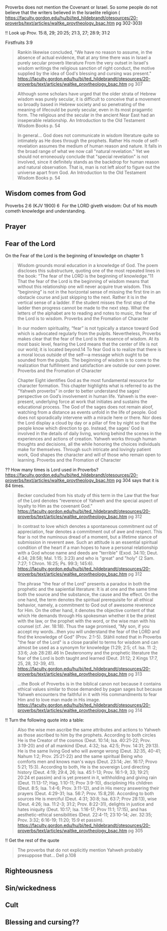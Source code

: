Proverbs does not mention the Covenant or Israel. So some people do not believe that the writers believed in the Israelite religion ( https://faculty.gordon.edu/hu/bi/ted_hildebrandt/otesources/20-proverbs/text/articles/waltke_provtheology_bsac.htm pg 302-303)

!! Look up Prov. 15:8, 29; 20:25; 21:3, 27; 28:9; 31:2

Firstfruits 3:9

> Rankin likewise concluded, "We have no reason to assume, in the absence of actual evidence, that at any time there was in Israel a purely secular proverb literature From the very outset in Israel's wisdom writings the religious sanction of right conduct, the motive supplied by the idea of God's blessing and cursing was present."  
> https://faculty.gordon.edu/hu/bi/ted_hildebrandt/otesources/20-proverbs/text/articles/waltke_provtheology_bsac.htm pg 307

> Although some scholars have urged that the older strata of Hebrew wisdom was purely secular, it is difficult to conceive that a movement so broadly based in Hebrew society and so penetrating of the meaning of lifecould be purely secular, even in its most pragamtic form. The religious and the secular in the ancient Near East had an inseperable relationship.
> An Introduction to the Old Testament Wisdom Books p. 54

> In general... God does not communicate in wisdom literature quite so intimately as He does through the prophets. Rather His mode of self-revelation assumes the medium of human reason and nature. It falls in the broad range of what we now call "natural revelation." Yet we should not erroneously conclude that "special revelation" is not involved, since it definitely stands as the backdrop for human reason and natural observation. That is, man is not left aloof to figure out the universe apart from God.
> An Introduction to the Old Testament Wisdom Books p. 54

## Wisdom comes from God

Proverbs 2:6 (KJV 1900)
      6       For the LORD giveth wisdom:
      Out of his mouth cometh knowledge and understanding.

## Prayer

## Fear of the Lord

On the Fear of the Lord is the beginning of knowledge on chapter 1:

> Wisdom grounds moral education in a knowledge of God. The poem discloses this substructure, quoting one of the most repeated lines in the book: “The fear of the LORD is the beginning of knowledge.”11 That the fear of the Lord is the beginning of wisdom means that without this relationship one will never acquire true wisdom. This “beginning” is not in the horizontal sense of missing the first tire in an obstacle course and just skipping to the next. Rather it is in the vertical sense of a ladder. If the student misses the first step of the ladder then progress cannot be made to the next step. What the letters of the alphabet are to reading and notes to music, the fear of the Lord is to wisdom.
> Proverbs and the Fromation of Character

> In our modern spirituality, “fear” is not typically a stance toward God which is advocated regularly from the pulpits. Nevertheless, Proverbs makes clear that the fear of the Lord is the essence of wisdom. At its most basic level, fearing the Lord means that the center of life is not our world; it is located beyond.14 To fear God is to realize that there is a moral locus outside of the self—a message which ought to be sounded from the pulpits. The beginning of wisdom is to come to the realization that fulfillment and satisfaction are outside our own power.
> Proverbs and the Fromation of Character

> Chapter Eight identifies God as the most fundamental resource for character formation. This chapter highlights what is referred to as the “Yahweh proverbs” in order to better understand the sages’ perspective on God’s involvement in human life. Yahweh is the ever-present, underlying force at work that initiates and sustains the educational process. The God of the sages does not remain aloof, watching from a distance as events unfold in the life of people. God does not sporadically intervene with a miracle here or there. Nor does the Lord display a cloud by day or a pillar of fire by night so that the people know which direction to go. Instead, the sages’ God is involved in the details of daily living, working behind the scenes in the experiences and actions of creation. Yahweh works through human thoughts and decisions, all the while honoring the choices individuals make for themselves. Through such intricate and lovingly patient work, God shapes the character and will of those who remain open to learning.
> Proverbs and the Fromation of Character

?? How many times is Lord used in Proverbs? https://faculty.gordon.edu/hu/bi/ted_hildebrandt/otesources/20-proverbs/text/articles/waltke_provtheology_bsac.htm pg 304 says that it is 84 times.

> Becker concluded from his study of this term in the Law that the fear of the Lord denotes “reverence of Yahweh and the special aspect of loyalty to Him as the covenant God.”  
> https://faculty.gordon.edu/hu/bi/ted_hildebrandt/otesources/20-proverbs/text/articles/waltke_provtheology_bsac.htm pg 312

> In contrast to love which denotes a spontaneous commitment out of appreciation, fear denotes a commitment out of awe and respect. This fear is not the numinous dread of a moment, but a lifetime stance of submission in reverent awe. Such an attitude is an essential spiritual condition of the heart if a man hopes to have a personal relationship with a God whose name and deeds are "terrible" (Exod. 34:10; Deut. 4:34; 28:58; Mal. 1:15; 3:23) and who is "great" and "holy" (2 Sam. 7:27; 1 Chron. 16:25; Ps. 99:3; 145:6).  
> https://faculty.gordon.edu/hu/bi/ted_hildebrandt/otesources/20-proverbs/text/articles/waltke_provtheology_bsac.htm pg 312

> The phrase "the fear of the Lord" presents a paradox in both the prophetic and the sapiential literature: It is at one and the same time both the source and the substance, the cause and the effect. On the one hand, the term denotes the spiritual prerequisite for all ethical behavior, namely, a commitment to God out of awesome reverence for Him. On the other hand, it denotes the objective content of that which He demands through His spokesman whether it be the priest with the law, or the prophet with the word, or the wise man with his counsel (cf. Jer. 18:18). Thus the sage promised, "My son, if you accept my words...then you will understand the fear of the LORD and find the knowledge of God" (Prov. 2:1-5). Stähli noted that in Proverbs "the fear of the Lord" is a close parallel to terms for wisdom and can almost be used as a synonym for knowledge (1:29; 2:5; cf. Isa. 11 :2; 33:6; Job 28:28).46 In Deuteronomy and the prophetic literature the fear of the Lord is both taught and learned (Deut. 31:12; 2 Kings 17:7, 25, 28, 32-39, 41).  
> https://faculty.gordon.edu/hu/bi/ted_hildebrandt/otesources/20-proverbs/text/articles/waltke_provtheology_bsac.htm pg 313

> …the Book of Proverbs is in the biblical canon not because it contains ethical values similar to those demanded by pagan sages but because Yahweh encounters the faithful in it with His commandments to fear Him and to love man made in His image.  
> https://faculty.gordon.edu/hu/bi/ted_hildebrandt/otesources/20-proverbs/text/articles/waltke_provtheology_bsac.htm pg 314

!! Turn the following quote into a table:

> Also the wise men ascribe the same attributes and actions to Yahweh as those ascribed to him by the prophets. According to both circles He is the Creator of the cosmos (Deut. 10:14; Isa. 40:21-22; Prov. 3:19-20) and of all mankind (Deut. 4:32; Isa. 42:5; Prov. 14:31; 29:13). He is the same living God who will avenge wrong (Deut. 32:35, 40-41; Nahum 1:2; Prov. 25:21-22) and the same spiritual Being who comforts men and knows man's ways (Deut. 23:14; Jer. 16:17; Provo 5:21; 15:3). According to both, He is the sovereign Lord directing history (Deut. 4:19; 29:4, 26; Isa. 45:1-13; Prov. 16:1-9, 33; 19:21; 20:24 et passim) and is yet present in it, withholding and giving rain (Deut. 11:13-17; Hag. 1:10-11; Prov 3:9-10), disciplining His children (Deut. 8:5; Isa. 1:4-6; Prov. 3:11-12), and in His mercy answering their prayers (Deut. 4:29-31; Isa. 56:7; Prov. 15:8,29). According to both sources He is merciful (Deut. 4:31; 30:8; Isa. 63:7; Prov 28:13), wise (Deut. 4:26; Isa. 11:2-3; 31:2; Prov. 8:22-31), delights in justice and hates iniquity (Deut. 10:17; Isa. 1:16-17; Prov 11:1; 17:15), and has aesthetic-ethical sensibilities (Deut. 22:4-11; 23:10-14; Jer. 32:35; Prov. 3:32; 6:16-19; 11:20; 15:9 et passim).  
>  https://faculty.gordon.edu/hu/bi/ted_hildebrandt/otesources/20-proverbs/text/articles/waltke_provtheology_bsac.htm pg 305

!! Get the rest of the quote
> The proverbs that do not explicitly mention Yahweh probably presuppose that...
> Dell p.108

## Righteousness

## Sin/wickedness

## Cult

## Blessing and cursing??

<!--
> It is specifically ethical-religious wisdom that the Book of Proverbs discusses and recomends. This wisdom is exclusively functional; its purpose is to get people to behave morally. In contrast to speculative wisdom, ethical-religious wisdom has little to do knowledge and understanding of life in the universe, insofar as that knowledge is not oriented to human behavior.
> Region in Proverbs p. 55

> What appears to be utilitarian ethic is really religious, if we consider conformity with the world order as part of the religious system.
> Region in Proverbs p. 62

(This thinking of the world order was likely influenced by Egyptian Maat.)

> God's part in retribution is remote. He is not the dynamic God of the rest of the Bible, but a remote sovereign who observes man's actions and and puts certain inflexible rules into opperation. Almost every aspect of God found elsewhere in the Bible is lacking: righteousness,, personal love, vivid wrath, control of history, covenent, msytery. The lack of mention of God's covenant with Israel or any special relation with Israel&mdash;or Isreal itself for that matter&mdash;is the shapest distinction between wisdom literature and the rest of the Bible. The world order is momogeneous; it applies equally to all men. There is no place for any special involvement of the remote God with a certain people. Since the world order is static, history is irrelevant in Israelite wisdom as in Egyptian thought. The wise-men think only of the enduring, constant, all-inclusive patterns of life.  
> Ethical-religious wisdom (Proverbs) is distinctly anthropocentric. God's will is relevant only insofar as it is part of the order and man must know it in order to be in harmony with the order. "The notion that the purpose of human life is to serve and glorify Yahweh is entirely absent."  
> Region in Proverbs p. 63

This quote is from what the author calls the first stage of wisdom literature, where Israelite wisdom is heavily influenced by Egyptain thinking. The problem is, the author does not give exact dates (and says that there are no exact dates) and he also does not show what divisions or verses of the book specifically fall into this category or what reasoning he has in emphatically declaring that there are really three stages in Proverbs. At first, I thought he was using Whybray's division of the first 9 chapters of Proverbsas his stage 1, but he also uses 2:6 as a part of the second stage. So it seems that he just picks and chooses which verses go into the stages that he layed out, without giving evidence of why the verse fit in that stage instead of others.
-->
